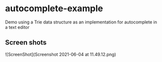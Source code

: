 # autocomplete-example
Demo using a Trie data structure as an implementation for autocomplete in a text editor

## Screen shots
![ScreenShot](Screenshot 2021-06-04 at 11.49.12.png)
